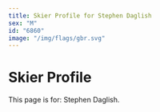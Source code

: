 ```yaml
---
title: Skier Profile for Stephen Daglish
sex: "M"
id: "6860"
image: "/img/flags/gbr.svg" 
---
```


# Skier Profile

This page is for: Stephen Daglish.
    